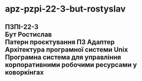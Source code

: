 # apz-pzpi-22-3-but-rostyslav  
ПЗПІ-22-3  
Бут Ростислав  
Патерн проєктування ПЗ Адаптер  
Архітектура програмної системи Unix
Програмна система для управління корпоративними робочими ресурсами у коворкінгах
---
